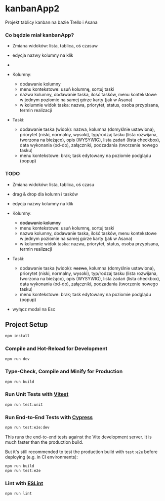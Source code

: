 # kanbanApp2

Projekt tablicy kanban na bazie Trello i Asana

### Co będzie miał kanbanApp?
- Zmiana widoków: lista, tablica, oś czasuw
- edycja nazwy kolumny na klik
- 
- Kolumny:
  - dodawanie kolumny
  - menu kontekstowe: usuń kolumnę, sortuj taski
  - nazwa kolumny, dodawanie taska, ilość tasków, menu kontekstowe w jednym poziomie na samej górze karty (jak w Asana)
  - w kolumnie widok taska: nazwa, priorytet, status, osoba przypisana, termin realizacji


- Taski:
  - dodawanie taska (widok): nazwa, kolumna (domyślnie ustawiona), priorytet (niski, normalny, wysoki), typ/rodzaj tasku (lista rozwijana, tworzona na bieżąco), opis (WYSYWIG), lista zadań (lista checkbox), data wykonania (od-do), załączniki, podzadania (tworzenie nowego tasku)
  - menu kontekstowe: brak; task edytowany na poziomie podglądu (popup)

### TODO
- Zmiana widoków: lista, tablica, oś czasu
- drag & drop dla kolumn i tasków
- edycja nazwy kolumny na klik

- Kolumny:
    - ~~dodawanie kolumny~~
    - menu kontekstowe: usuń kolumnę, sortuj taski
    - nazwa kolumny, dodawanie taska, ilość tasków, menu kontekstowe w jednym poziomie na samej górze karty (jak w Asana)
    - w kolumnie widok taska: nazwa, priorytet, status, osoba przypisana, termin realizacji


- Taski:
    - dodawanie taska (widok): ~~nazwa~~, kolumna (domyślnie ustawiona), priorytet (niski, normalny, wysoki), typ/rodzaj tasku (lista rozwijana, tworzona na bieżąco), opis (WYSYWIG), lista zadań (lista checkbox), data wykonania (od-do), załączniki, podzadania (tworzenie nowego tasku)
    - menu kontekstowe: brak; task edytowany na poziomie podglądu (popup)
- wyłącz modal na Esc

## Project Setup

```sh
npm install
```

### Compile and Hot-Reload for Development

```sh
npm run dev
```

### Type-Check, Compile and Minify for Production

```sh
npm run build
```

### Run Unit Tests with [Vitest](https://vitest.dev/)

```sh
npm run test:unit
```

### Run End-to-End Tests with [Cypress](https://www.cypress.io/)

```sh
npm run test:e2e:dev
```

This runs the end-to-end tests against the Vite development server.
It is much faster than the production build.

But it's still recommended to test the production build with `test:e2e` before deploying (e.g. in CI environments):

```sh
npm run build
npm run test:e2e
```

### Lint with [ESLint](https://eslint.org/)

```sh
npm run lint
```
